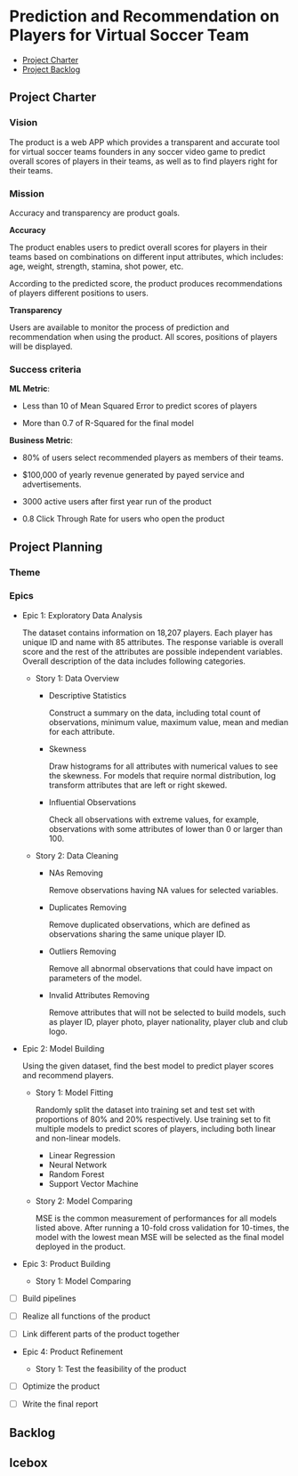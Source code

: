 # Prediction and Recommendation on Players for Virtual Soccer Team

<!-- toc -->

- [Project Charter](#project-charter)
- [Project Backlog](#project-backlog)

<!-- tocstop -->

## Project Charter 

### Vision

The product is a web APP which provides a transparent and accurate tool for virtual soccer teams founders in any soccer video game to predict overall scores of players in their teams, as well as to find players right for their teams.

### Mission

Accuracy and transparency are product goals.

**Accuracy**

The product enables users to predict overall scores for players in their teams based on combinations on different input attributes, which includes: age, weight, strength, stamina, shot power, etc.

According to the predicted score, the product produces recommendations of players different positions to users.

**Transparency**

Users are available to monitor the process of prediction and recommendation when using the product. All scores, positions of players will be displayed.

### Success criteria 

**ML Metric**: 

- Less than 10 of Mean Squared Error to predict  scores of players

- More than 0.7 of R-Squared for the final model

**Business Metric**: 

- 80% of users select recommended players as members of their teams.

- $100,000 of yearly revenue generated by payed service and advertisements.

- 3000 active users after first year run of the product

- 0.8 Click Through Rate for users who open the product

## Project Planning

### Theme

### Epics

- Epic 1: Exploratory Data Analysis

    The dataset contains information on 18,207 players. Each player has unique ID and name with 85 attributes. The response variable is overall score and the rest of the attributes are possible independent variables. Overall description of the data includes following categories.

  * Story 1: Data Overview

    + Descriptive Statistics
    
        Construct a summary on the data, including total count of observations, minimum value, maximum value, mean and median for each attribute.
        
    +  Skewness
    
        Draw histograms for all attributes with numerical values to see the skewness. For models that require normal distribution, log transform attributes that are left or right skewed.
      
    + Influential Observations
    
        Check all observations with extreme values, for example, observations with some attributes of lower than 0 or larger than 100.

  * Story 2: Data Cleaning
      
      + NAs Removing
       
         Remove observations having NA values for selected variables. 
         
      + Duplicates Removing
        
        Remove duplicated observations, which are defined as observations sharing the same unique player ID.
        
      + Outliers Removing
      
        Remove all abnormal observations that could have impact on parameters of the model.
      
      + Invalid Attributes Removing
     
        Remove attributes that will not be selected to build models, such as player ID, player photo, player nationality, player club and club logo.

- Epic 2: Model Building

  Using the given dataset, find the best model to predict player scores and recommend players.
  
  * Story 1: Model Fitting

    Randomly split the dataset into training set and test set with proportions of 80% and 20% respectively. Use training set to fit multiple models to predict scores of players, including both linear and non-linear models. 

    +  Linear Regression
    + Neural Network
    + Random Forest
    + Support Vector Machine
  
  * Story 2: Model Comparing  
  
    MSE is the common measurement of performances for all models listed above. After running a 10-fold cross validation for 10-times, the model with the lowest mean MSE will be selected as the final model deployed in the product.

- Epic 3: Product Building

  * Story 1: Model Comparing  

- [ ] Build pipelines

- [ ] Realize all functions of the product 

- [ ] Link different parts of the product together

- Epic 4: Product Refinement


  * Story 1: Test the feasibility of the product 

- [ ] Optimize the product

- [ ] Write the final report

## Backlog

## Icebox
<!--stackedit_data:
eyJoaXN0b3J5IjpbMzIzMTMzNzAsLTUxMzYyNzM1MywyNzcxMT
A3NzEsNjA0NjU3MDc2LC04NDM1MzExOTUsNjE3NTcyODYwLDIw
MzMzNzY1NTUsLTI1OTkxMzIwNywtODIzMTMwMzk1LC05Mzc5ND
QwLDgwMzk4NDY4MywxNzc1ODA2MzUwLDg0OTMxNzg5NCwxMjUy
NjM2NjU3LDE5ODY0ODcyOTgsLTE3MDg4Mjc0MDksMTAzNDMxNj
MwNyw1MTAxNzQ0MjUsLTIxMDU5Mzk2ODgsLTE4ODkwMDkzNDNd
fQ==
-->